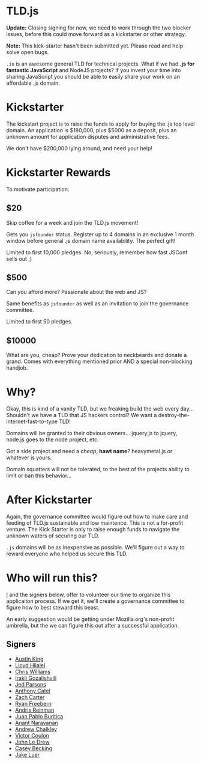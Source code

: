 # TLD.js
**Update:** Closing signing for now, we need to work through the two blocker issues, before this could move 
forward as a kickstarter or other strategy.

**Note:** This kick-starter hasn't been submitted yet. Please read and help solve open bugs.

``.io`` is an awesome general TLD for technical projects.  What if we had **.js for fantastic 
JavaScript** and NodeJS projects?  If you invest your time into sharing JavaScript you should be 
able to easily share your work on an affordable .js domain.

# Kickstarter
The kickstart project is to raise the funds to apply for buying the .js top level domain. An application is $180,000,
plus $5000 as a deposit, plus an unknown amount for application disputes and administrative fees.

We don't have $200,000 lying around, and need your help! 

# Kickstarter Rewards

To motivate participation:

## $20

Skip coffee for a week and join the TLD.js movement!

Gets you ``jsfounder`` status. Register up to 4 domains in an exclusive 1 month window 
before general .js domain name availability. The perfect gift!
 
Limited to first 10,000 pledges. No, seriously, remember how fast JSConf sells out ;)

## $500

Can you afford more? Passionate about the web and JS?

Same benefits as ``jsfounder`` as well as an invitation to join the governance committee.

Limited to first 50 pledges. 

## $10000

What are you, cheap? Prove your dedication to neckbeards and donate a grand. Comes with everything mentioned prior AND a special non-blocking handjob.

# Why?
Okay, this is kind of a vanity TLD, but we freaking build the web every day...  Shouldn't we have a TLD that 
JS hackers control? We want a destroy-the-internet-fast-to-type TLD!

Domains will be granted to their obvious owners... jquery.js to jquery, node.js goes to the node project, etc.

Got a side project and need a *cheap*, **hawt name**? heavymetal.js or whatever is yours.

Domain squatters will not be tolerated, to the best of the projects ability to limit or ban this behavior...

# After Kickstarter
Again, the governance committee would figure out how to make care and feeding of TLD.js sustainable
and low maintence. This is not a for-profit venture. The Kick Starter is only to raise enough funds
to navigate the unknown waters of securing our TLD.

``.js`` domains will be  as inexpensive as possible. We'll figure out a way to reward everyone who helped us 
secure this TLD.

# Who will run this?
[I](http://github.com/ozten) and the signers below, offer to volunteer our time to organize this applicaiton process. If we get it, we'll create a 
governance committee to figure how to best steward this beast.

An early suggestion would be getting under Mozilla.org's non-profit umbrella, but the we can 
figure this out after a successful application.

## Signers
* [Austin King](http://github.com/ozten)
* [Lloyd Hilaiel](https://github.com/lloyd)
* [Chris Williams](https://github.com/voodootikigod)
* [Irakli Gozalishvili](https://github.com/Gozala)
* [Jed Parsons](https://github.com/jedp/)
* [Anthony Catel](https://github.com/paraboul/)
* [Zach Carter](https://github.com/zaach)
* [Ryan Freebern](https://github.com/rfreebern)
* [Andris Reinman](https://github.com/andris9)
* [Juan Pablo Buritica](https://github.com/buritica)
* [Anant Narayanan](https://github.com/anantn)
* [Andrew Chalkley](https://github.com/chalkers)
* [Victor Coulon](https://github.com/victa)
* [John Le Drew](https://github.com/antz29)
* [Casey Becking](https://github.com/caseybecking)
* [Jake Luer](https://github.com/logicalparadox)